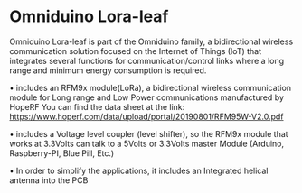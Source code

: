 # Omniduino Lora-leaf
Omniduino Lora-leaf is part of the Omniduino family, a bidirectional wireless communication solution focused on the Internet of Things (IoT) that integrates several functions for communication/control links where a long range and minimum energy consumption is required.

• includes an RFM9x module(LoRa), a bidirectional wireless communication module for Long range and Low Power communications manufactured by HopeRF
You can find the data sheet at the link: https://www.hoperf.com/data/upload/portal/20190801/RFM95W-V2.0.pdf

• includes a Voltage level coupler (level shifter), so the RFM9x module that works at 3.3Volts can talk to a 5Volts or 3.3Volts master Module (Arduino, Raspberry-PI, Blue Pill, Etc.)

• In order to simplify the applications, it includes an Integrated helical antenna into the PCB 

